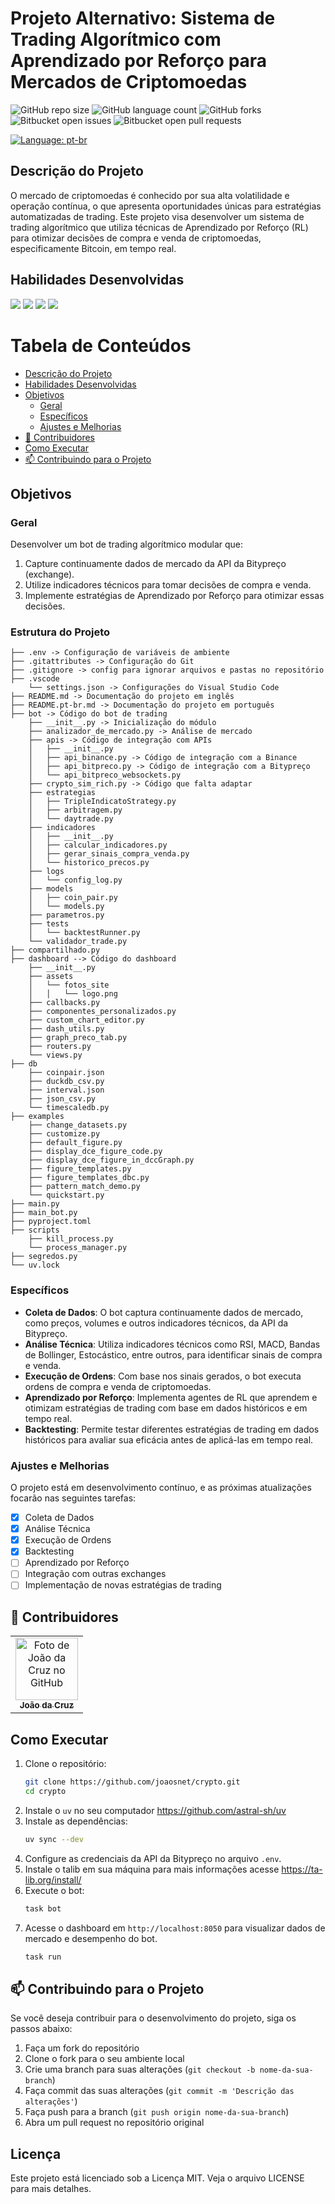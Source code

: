 # Projeto Alternativo: Sistema de Trading Algorítmico com Aprendizado por Reforço para Mercados de Criptomoedas

![GitHub repo size](https://img.shields.io/github/repo-size/joaosnet/crypto?style=for-the-badge)
![GitHub language count](https://img.shields.io/github/languages/count/joaosnet/crypto?style=for-the-badge)
![GitHub forks](https://img.shields.io/github/forks/joaosnet/crypto?style=for-the-badge)
![Bitbucket open issues](https://img.shields.io/bitbucket/issues/joaosnet/crypto?style=for-the-badge)
![Bitbucket open pull requests](https://img.shields.io/bitbucket/pr-raw/joaosnet/crypto?style=for-the-badge)

[![Language: pt-br](https://img.shields.io/badge/lang-en-yellow.svg?style=for-the-badge)](https://github.com/joaosnet/crypto/blob/master/README.md)

## Descrição do Projeto

O mercado de criptomoedas é conhecido por sua alta volatilidade e operação contínua, o que apresenta oportunidades únicas para estratégias automatizadas de trading. Este projeto visa desenvolver um sistema de trading algorítmico que utiliza técnicas de Aprendizado por Reforço (RL) para otimizar decisões de compra e venda de criptomoedas, especificamente Bitcoin, em tempo real.

## Habilidades Desenvolvidas
<img src="https://img.shields.io/badge/Python-3776AB?style=for-the-badge&logo=python&logoColor=white" /> <img src="https://img.shields.io/badge/Pandas-150458?style=for-the-badge&logo=pandas&logoColor=white" /> <img src="https://img.shields.io/badge/TA--Lib-3776AB?style=for-the-badge&logo=python&logoColor=white" />  <img src="https://img.shields.io/badge/Dash-232F3E?style=for-the-badge&logo=dash&logoColor=white" />

<!-- <img src="https://img.shields.io/badge/OpenAI_Gym-232F3E?style=for-the-badge&logo=openai&logoColor=white" /> <img src="https://img.shields.io/badge/Stable_Baselines3-232F3E?style=for-the-badge&logo=openai&logoColor=white" /> -->

# Tabela de Conteúdos

* [Descrição do Projeto](#descrição-do-projeto)
* [Habilidades Desenvolvidas](#habilidades-desenvolvidas)
* [Objetivos](#objetivos)
    * [Geral](#geral)
    * [Específicos](#específicos)
    * [Ajustes e Melhorias](#ajustes-e-melhorias)
* [🤝 Contribuidores](#-contribuidores)
* [Como Executar](#como-executar)
* [📫 Contribuindo para o Projeto](#-contribuindo-para-o-projeto)

## Objetivos

### Geral

Desenvolver um bot de trading algorítmico modular que:
1. Capture continuamente dados de mercado da API da Bitypreço (exchange).
2. Utilize indicadores técnicos para tomar decisões de compra e venda.
3. Implemente estratégias de Aprendizado por Reforço para otimizar essas decisões.

### Estrutura do Projeto

```
├── .env -> Configuração de variáveis de ambiente
├── .gitattributes -> Configuração do Git
├── .gitignore -> config para ignorar arquivos e pastas no repositório
├── .vscode
    └── settings.json -> Configurações do Visual Studio Code
├── README.md -> Documentação do projeto em inglês
├── README.pt-br.md -> Documentação do projeto em português
├── bot -> Código do bot de trading
    ├── __init__.py -> Inicialização do módulo
    ├── analizador_de_mercado.py -> Análise de mercado
    ├── apis -> Código de integração com APIs
    │   ├── __init__.py
    │   ├── api_binance.py -> Código de integração com a Binance
    │   ├── api_bitpreco.py -> Código de integração com a Bitypreço
    │   └── api_bitpreco_websockets.py 
    ├── crypto_sim_rich.py -> Código que falta adaptar
    ├── estrategias
    │   ├── TripleIndicatoStrategy.py
    │   ├── arbitragem.py
    │   └── daytrade.py
    ├── indicadores
    │   ├── __init__.py
    │   ├── calcular_indicadores.py
    │   ├── gerar_sinais_compra_venda.py
    │   └── historico_precos.py
    ├── logs
    │   └── config_log.py
    ├── models
    │   ├── coin_pair.py
    │   └── models.py
    ├── parametros.py
    ├── tests
    │   └── backtestRunner.py
    └── validador_trade.py
├── compartilhado.py
├── dashboard --> Código do dashboard
    ├── __init__.py
    ├── assets
    │   └── fotos_site
    │   │   └── logo.png
    ├── callbacks.py
    ├── componentes_personalizados.py
    ├── custom_chart_editor.py
    ├── dash_utils.py
    ├── graph_preco_tab.py
    ├── routers.py
    └── views.py
├── db
    ├── coinpair.json
    ├── duckdb_csv.py
    ├── interval.json
    ├── json_csv.py
    └── timescaledb.py
├── examples
    ├── change_datasets.py
    ├── customize.py
    ├── default_figure.py
    ├── display_dce_figure_code.py
    ├── display_dce_figure_in_dccGraph.py
    ├── figure_templates.py
    ├── figure_templates_dbc.py
    ├── pattern_match_demo.py
    └── quickstart.py
├── main.py
├── main_bot.py
├── pyproject.toml
├── scripts
    ├── kill_process.py
    └── process_manager.py
├── segredos.py
└── uv.lock
```

### Específicos

- **Coleta de Dados**: O bot captura continuamente dados de mercado, como preços, volumes e outros indicadores técnicos, da API da Bitypreço.
- **Análise Técnica**: Utiliza indicadores técnicos como RSI, MACD, Bandas de Bollinger, Estocástico, entre outros, para identificar sinais de compra e venda.
- **Execução de Ordens**: Com base nos sinais gerados, o bot executa ordens de compra e venda de criptomoedas.
- **Aprendizado por Reforço**: Implementa agentes de RL que aprendem e otimizam estratégias de trading com base em dados históricos e em tempo real.
- **Backtesting**: Permite testar diferentes estratégias de trading em dados históricos para avaliar sua eficácia antes de aplicá-las em tempo real.

### Ajustes e Melhorias

O projeto está em desenvolvimento contínuo, e as próximas atualizações focarão nas seguintes tarefas:

- [x] Coleta de Dados
- [x] Análise Técnica
- [x] Execução de Ordens
- [x] Backtesting
- [ ] Aprendizado por Reforço
- [ ] Integração com outras exchanges
- [ ] Implementação de novas estratégias de trading

## 🤝 Contribuidores

<table>
    <tr>
        <td align="center">
            <a href="https://www.instagram.com/jaonativi/" title="Desenvolvedor Principal">
                <img src="https://avatars.githubusercontent.com/u/87316339?v=4" width="100px;" alt="Foto de João da Cruz no GitHub"/><br>
                <sub>
                    <b>João da Cruz</b>
                </sub>
            </a>
        </td>
    </tr>
</table>

## Como Executar

1. Clone o repositório:
   ```sh
   git clone https://github.com/joaosnet/crypto.git
   cd crypto
   ```
2. Instale o `uv` no seu computador https://github.com/astral-sh/uv
3. Instale as dependências:
   ```sh
   uv sync --dev
   ```
4. Configure as credenciais da API da Bitypreço no arquivo `.env`.
5. Instale o talib em sua máquina para mais informações acesse https://ta-lib.org/install/
6. Execute o bot:
   ```sh
   task bot
   ```
7. Acesse o dashboard em `http://localhost:8050` para visualizar dados de mercado e desempenho do bot.
    ```sh
    task run
    ```

## 📫 Contribuindo para o Projeto

Se você deseja contribuir para o desenvolvimento do projeto, siga os passos abaixo:

1. Faça um fork do repositório
2. Clone o fork para o seu ambiente local
3. Crie uma branch para suas alterações (`git checkout -b nome-da-sua-branch`)
4. Faça commit das suas alterações (`git commit -m 'Descrição das alterações'`)
5. Faça push para a branch (`git push origin nome-da-sua-branch`)
6. Abra um pull request no repositório original

## Licença

Este projeto está licenciado sob a Licença MIT. Veja o arquivo LICENSE para mais detalhes.

